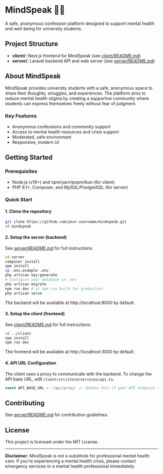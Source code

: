 # MindSpeak 🧠💭

A safe, anonymous confession platform designed to support mental health and well-being for university students.

## Project Structure

- **client/**: Next.js frontend for MindSpeak (see [client/README.md](client/README.md))
- **server/**: Laravel backend API and web server (see [server/README.md](server/README.md))

## About MindSpeak

MindSpeak provides university students with a safe, anonymous space to share their thoughts, struggles, and experiences. The platform aims to reduce mental health stigma by creating a supportive community where students can express themselves freely without fear of judgment.

### Key Features
- Anonymous confessions and community support
- Access to mental health resources and crisis support
- Moderated, safe environment
- Responsive, modern UI

## Getting Started

### Prerequisites
- Node.js (v16+) and npm/yarn/pnpm/bun (for client)
- PHP 8.1+, Composer, and MySQL/PostgreSQL (for server)

### Quick Start

#### 1. Clone the repository
```bash
git clone https://github.com/your-username/mindspeak.git
cd mindspeak
```

#### 2. Setup the server (backend)
See [server/README.md](server/README.md) for full instructions.
```bash
cd server
composer install
npm install
cp .env.example .env
php artisan key:generate
# Configure your database in .env
php artisan migrate
npm run dev # or npm run build for production
php artisan serve
```
The backend will be available at http://localhost:8000 by default.

#### 3. Setup the client (frontend)
See [client/README.md](client/README.md) for full instructions.
```bash
cd ../client
npm install
npm run dev
```
The frontend will be available at http://localhost:3000 by default.

#### 4. API URL Configuration
The client uses a proxy to communicate with the backend. To change the API base URL, edit `client/src/store/services/api.ts`:
```ts
const API_BASE_URL = '/api/proxy' // Update this if your API endpoint changes
```

## Contributing
See [server/README.md](server/README.md#contributing) for contribution guidelines.

## License
This project is licensed under the MIT License.

---

**Disclaimer**: MindSpeak is not a substitute for professional mental health care. If you're experiencing a mental health crisis, please contact emergency services or a mental health professional immediately. 